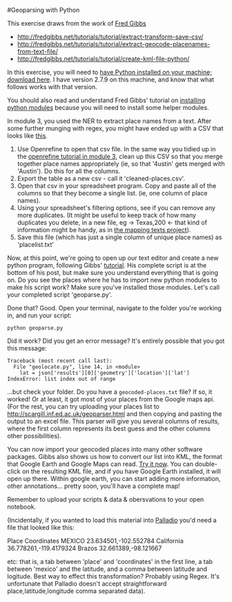 #Geoparsing with Python

This exercise draws from the work of [Fred Gibbs](http://fredgibbs.net/)

+ http://fredgibbs.net/tutorials/tutorial/extract-transform-save-csv/
+ http://fredgibbs.net/tutorials/tutorial/extract-geocode-placenames-from-text-file/
+ http://fredgibbs.net/tutorials/tutorial/create-kml-file-python/

In this exercise, you will need to [have Python installed on your machine; download here](https://www.python.org/downloads/). I have version 2.7.9 on this machine, and know that what follows works with that version.

You should also read and understand Fred Gibbs' tutorial on [installing python modules](http://fredgibbs.net/tutorials/tutorial/install-python-modules/) because you will need to install some helper modules.

In module 3, you used the NER to extract place names from a text. After some further munging with regex, you might have ended up with a CSV that looks like [this](/texas.csv).

1. Use Openrefine to open that csv file. In the same way you tidied up in the [openrefine tutorial in module 3](https://github.com/hist3907b-winter2015/module3-wranglingdata/blob/master/openrefine.md), clean up this CSV so that you merge together place names appropriately (ie, so that '4ustin' gets merged with 'Austin'). Do this for all the columns.
2. Export the table as a new csv - call it 'cleaned-places.csv'.
3. Open that csv in your spreadsheet program. Copy and paste all of the columns so that they become a single list. (ie, one column of place names).
4. Using your spreadsheet's filtering options, see if you can remove any more duplicates. (It might be useful to keep track of how many duplicates you delete, in a new file, eg -> Texas,200 <- that kind of information might be handy, as in [the mapping texts project](http://mappingtexts.stanford.edu/whitepaper/MappingTexts_WhitePaper.pdf)).
5. Save this file (which has just a single column of unique place names) as 'placelist.txt'

Now, at this point, we're going to open up our text editor and create a new python program, following Gibbs' [tutorial](http://fredgibbs.net/tutorials/tutorial/extract-geocode-placenames-from-text-file/). His complete script is at the bottom of his post, but make sure you understand everything that is going on. Do you see the places where he has to import new python modules to make his script work? Make sure you've installed those modules. Let's call your completed script 'geoparse.py'.

Done that? Good. Open your terminal, navigate to the folder you're working in, and run your script:

```python geoparse.py```

Did it work? Did you get an error message? It's entirely possible that you got this message:

```SHELL
Traceback (most recent call last):
  File "geolocate.py", line 14, in <module>
    lat = json['results'][0]['geometry']['location']['lat']
IndexError: list index out of range
```

...but check your folder. Do you have a ```geocoded-places.txt``` file? If so, it worked! Or at least, it got most of your places from the Google maps api. (For the rest, you can try uploading your places list to http://scargill.inf.ed.ac.uk/geoparser.html and then copying and pasting the output to an excel file. This parser will give you several columns of results, where the first column represents its best guess and the other columns other possibilities).

You can now import your geocoded places into many other software packages. Gibbs also shows us how to convert our list into KML, the format that Google Earth and Google Maps can read. [Try it now](http://fredgibbs.net/tutorials/tutorial/create-kml-file-python/). You can double-click on the resulting KML file, and if you have Google Earth installed, it will open up there. Within google earth, you can start adding more information, other annotations... pretty soon, you'll have a complete map!

Remember to upload your scripts & data & obersvations to your open notebook.

(Incidentally, if you wanted to load this material into [Palladio](http://palladio.designhumanities.org/) you'd need a file that looked like this:

Place	Coordinates
MEXICO	23.634501,-102.552784
California	36.778261,-119.4179324
Brazos	32.661389,-98.121667

etc: that is, a tab between 'place' and 'coordinates' in the first line, a tab between 'mexico' and the latitude, and a comma between latitude and logitude. Best way to effect this transformation? Probably using Regex. It's unfortunate that Palladio doesn't accept straightforward place,latitude,longitude comma separated data).
